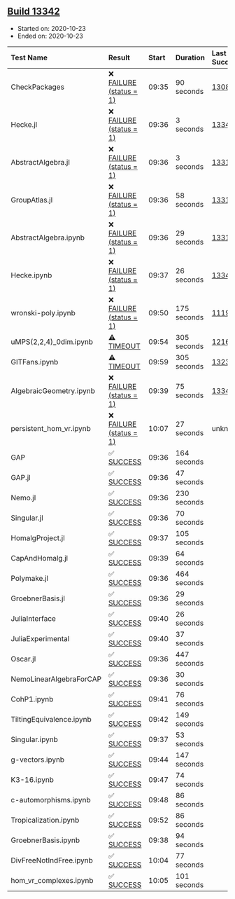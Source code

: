 ## [Build 13342](https://oscarci.mathematik.uni-kl.de/job/oscar/13342/)

* Started on: 2020-10-23
* Ended on: 2020-10-23

| Test Name    | Result | Start | Duration | Last Success | First Failure |
|:-------------|:-------|:------|:---------|:-------------|:--------------|
| CheckPackages | ❌ [FAILURE (status = 1)](https://oscarci.mathematik.uni-kl.de/job/oscar/13342/artifact/logs/build-13342/CheckPackages.log) | 09:35 | 90 seconds | [13085](https://oscarci.mathematik.uni-kl.de/job/oscar/13085/) | [13086](https://oscarci.mathematik.uni-kl.de/job/oscar/13086/) |
| Hecke.jl | ❌ [FAILURE (status = 1)](https://oscarci.mathematik.uni-kl.de/job/oscar/13342/artifact/logs/build-13342/Hecke.jl.log) | 09:36 | 3 seconds | [13341](https://oscarci.mathematik.uni-kl.de/job/oscar/13341/) | [13342](https://oscarci.mathematik.uni-kl.de/job/oscar/13342/) |
| AbstractAlgebra.jl | ❌ [FAILURE (status = 1)](https://oscarci.mathematik.uni-kl.de/job/oscar/13342/artifact/logs/build-13342/AbstractAlgebra.jl.log) | 09:36 | 3 seconds | [13315](https://oscarci.mathematik.uni-kl.de/job/oscar/13315/) | [13316](https://oscarci.mathematik.uni-kl.de/job/oscar/13316/) |
| GroupAtlas.jl | ❌ [FAILURE (status = 1)](https://oscarci.mathematik.uni-kl.de/job/oscar/13342/artifact/logs/build-13342/GroupAtlas.jl.log) | 09:36 | 58 seconds | [13311](https://oscarci.mathematik.uni-kl.de/job/oscar/13311/) | [13312](https://oscarci.mathematik.uni-kl.de/job/oscar/13312/) |
| AbstractAlgebra.ipynb | ❌ [FAILURE (status = 1)](https://oscarci.mathematik.uni-kl.de/job/oscar/13342/artifact/logs/build-13342/AbstractAlgebra.ipynb.log) | 09:36 | 29 seconds | [13315](https://oscarci.mathematik.uni-kl.de/job/oscar/13315/) | [13316](https://oscarci.mathematik.uni-kl.de/job/oscar/13316/) |
| Hecke.ipynb | ❌ [FAILURE (status = 1)](https://oscarci.mathematik.uni-kl.de/job/oscar/13342/artifact/logs/build-13342/Hecke.ipynb.log) | 09:37 | 26 seconds | [13341](https://oscarci.mathematik.uni-kl.de/job/oscar/13341/) | [13342](https://oscarci.mathematik.uni-kl.de/job/oscar/13342/) |
| wronski-poly.ipynb | ❌ [FAILURE (status = 1)](https://oscarci.mathematik.uni-kl.de/job/oscar/13342/artifact/logs/build-13342/wronski-poly.ipynb.log) | 09:50 | 175 seconds | [11192](https://oscarci.mathematik.uni-kl.de/job/oscar/11192/) | [11193](https://oscarci.mathematik.uni-kl.de/job/oscar/11193/) |
| uMPS(2,2,4)_0dim.ipynb | ⚠ [TIMEOUT](https://oscarci.mathematik.uni-kl.de/job/oscar/13342/artifact/logs/build-13342/uMPS-2-2-4-_0dim.ipynb.log) | 09:54 | 305 seconds | [12167](https://oscarci.mathematik.uni-kl.de/job/oscar/12167/) | [12168](https://oscarci.mathematik.uni-kl.de/job/oscar/12168/) |
| GITFans.ipynb | ⚠ [TIMEOUT](https://oscarci.mathematik.uni-kl.de/job/oscar/13342/artifact/logs/build-13342/GITFans.ipynb.log) | 09:59 | 305 seconds | [13234](https://oscarci.mathematik.uni-kl.de/job/oscar/13234/) | [13235](https://oscarci.mathematik.uni-kl.de/job/oscar/13235/) |
| AlgebraicGeometry.ipynb | ❌ [FAILURE (status = 1)](https://oscarci.mathematik.uni-kl.de/job/oscar/13342/artifact/logs/build-13342/AlgebraicGeometry.ipynb.log) | 09:39 | 75 seconds | [13341](https://oscarci.mathematik.uni-kl.de/job/oscar/13341/) | [13342](https://oscarci.mathematik.uni-kl.de/job/oscar/13342/) |
| persistent_hom_vr.ipynb | ❌ [FAILURE (status = 1)](https://oscarci.mathematik.uni-kl.de/job/oscar/13342/artifact/logs/build-13342/persistent_hom_vr.ipynb.log) | 10:07 | 27 seconds | unknown | unknown |
| GAP | ✅ [SUCCESS](https://oscarci.mathematik.uni-kl.de/job/oscar/13342/artifact/logs/build-13342/GAP.log) | 09:36 | 164 seconds |  |  |
| GAP.jl | ✅ [SUCCESS](https://oscarci.mathematik.uni-kl.de/job/oscar/13342/artifact/logs/build-13342/GAP.jl.log) | 09:36 | 47 seconds |  |  |
| Nemo.jl | ✅ [SUCCESS](https://oscarci.mathematik.uni-kl.de/job/oscar/13342/artifact/logs/build-13342/Nemo.jl.log) | 09:36 | 230 seconds |  |  |
| Singular.jl | ✅ [SUCCESS](https://oscarci.mathematik.uni-kl.de/job/oscar/13342/artifact/logs/build-13342/Singular.jl.log) | 09:36 | 70 seconds |  |  |
| HomalgProject.jl | ✅ [SUCCESS](https://oscarci.mathematik.uni-kl.de/job/oscar/13342/artifact/logs/build-13342/HomalgProject.jl.log) | 09:37 | 105 seconds |  |  |
| CapAndHomalg.jl | ✅ [SUCCESS](https://oscarci.mathematik.uni-kl.de/job/oscar/13342/artifact/logs/build-13342/CapAndHomalg.jl.log) | 09:39 | 64 seconds |  |  |
| Polymake.jl | ✅ [SUCCESS](https://oscarci.mathematik.uni-kl.de/job/oscar/13342/artifact/logs/build-13342/Polymake.jl.log) | 09:36 | 464 seconds |  |  |
| GroebnerBasis.jl | ✅ [SUCCESS](https://oscarci.mathematik.uni-kl.de/job/oscar/13342/artifact/logs/build-13342/GroebnerBasis.jl.log) | 09:36 | 29 seconds |  |  |
| JuliaInterface | ✅ [SUCCESS](https://oscarci.mathematik.uni-kl.de/job/oscar/13342/artifact/logs/build-13342/JuliaInterface.log) | 09:40 | 26 seconds |  |  |
| JuliaExperimental | ✅ [SUCCESS](https://oscarci.mathematik.uni-kl.de/job/oscar/13342/artifact/logs/build-13342/JuliaExperimental.log) | 09:40 | 37 seconds |  |  |
| Oscar.jl | ✅ [SUCCESS](https://oscarci.mathematik.uni-kl.de/job/oscar/13342/artifact/logs/build-13342/Oscar.jl.log) | 09:36 | 447 seconds |  |  |
| NemoLinearAlgebraForCAP | ✅ [SUCCESS](https://oscarci.mathematik.uni-kl.de/job/oscar/13342/artifact/logs/build-13342/NemoLinearAlgebraForCAP.log) | 09:36 | 30 seconds |  |  |
| CohP1.ipynb | ✅ [SUCCESS](https://oscarci.mathematik.uni-kl.de/job/oscar/13342/artifact/logs/build-13342/CohP1.ipynb.log) | 09:41 | 76 seconds |  |  |
| TiltingEquivalence.ipynb | ✅ [SUCCESS](https://oscarci.mathematik.uni-kl.de/job/oscar/13342/artifact/logs/build-13342/TiltingEquivalence.ipynb.log) | 09:42 | 149 seconds |  |  |
| Singular.ipynb | ✅ [SUCCESS](https://oscarci.mathematik.uni-kl.de/job/oscar/13342/artifact/logs/build-13342/Singular.ipynb.log) | 09:37 | 53 seconds |  |  |
| g-vectors.ipynb | ✅ [SUCCESS](https://oscarci.mathematik.uni-kl.de/job/oscar/13342/artifact/logs/build-13342/g-vectors.ipynb.log) | 09:44 | 147 seconds |  |  |
| K3-16.ipynb | ✅ [SUCCESS](https://oscarci.mathematik.uni-kl.de/job/oscar/13342/artifact/logs/build-13342/K3-16.ipynb.log) | 09:47 | 74 seconds |  |  |
| c-automorphisms.ipynb | ✅ [SUCCESS](https://oscarci.mathematik.uni-kl.de/job/oscar/13342/artifact/logs/build-13342/c-automorphisms.ipynb.log) | 09:48 | 86 seconds |  |  |
| Tropicalization.ipynb | ✅ [SUCCESS](https://oscarci.mathematik.uni-kl.de/job/oscar/13342/artifact/logs/build-13342/Tropicalization.ipynb.log) | 09:52 | 86 seconds |  |  |
| GroebnerBasis.ipynb | ✅ [SUCCESS](https://oscarci.mathematik.uni-kl.de/job/oscar/13342/artifact/logs/build-13342/GroebnerBasis.ipynb.log) | 09:38 | 94 seconds |  |  |
| DivFreeNotIndFree.ipynb | ✅ [SUCCESS](https://oscarci.mathematik.uni-kl.de/job/oscar/13342/artifact/logs/build-13342/DivFreeNotIndFree.ipynb.log) | 10:04 | 77 seconds |  |  |
| hom_vr_complexes.ipynb | ✅ [SUCCESS](https://oscarci.mathematik.uni-kl.de/job/oscar/13342/artifact/logs/build-13342/hom_vr_complexes.ipynb.log) | 10:05 | 101 seconds |  |  |
